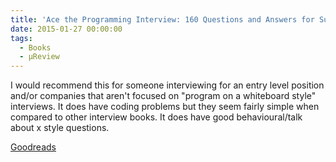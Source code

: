 ```yaml
---
title: 'Ace the Programming Interview: 160 Questions and Answers for Success'
date: 2015-01-27 00:00:00
tags:
  - Books
  - μReview
---
```

I would recommend this for someone interviewing for an entry level position and/or companies that aren't focused on "program on a whiteboard style" interviews. It does have coding problems but they seem fairly simple when compared to other interview books. It does have good behavioural/talk about x style questions.

[Goodreads](https://www.goodreads.com/book/show/17219668-ace-the-programming-interview?utm_medium=api&amp;utm_source=blog_book)
